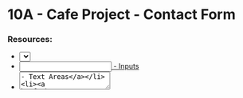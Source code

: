 # 10A - Cafe Project - Contact Form
### Resources:
- [<select> - Dropdowns](https://www.w3schools.com/tags/tag_select.asp)
- [<input> - Inputs](https://www.w3schools.com/tags/tag_input.asp)
- [<textarea> - Text Areas](https://www.w3schools.com/tags/tag_textarea.asp)
- [<button> - Buttons](https://www.w3schools.com/tags/tag_button.asp)